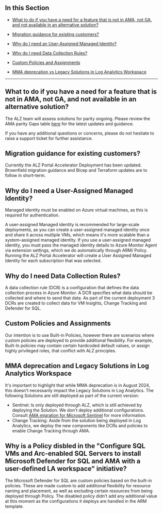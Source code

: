 ## In this Section

- [What to do if you have a need for a feature that is not in AMA, not GA, and not available in an alternative solution?](#What-to-do-if-you-have-a-need-for-a-feature-that-is-not-in-AMA,-not-GA,-and-not-available-in-an-alternative-solution?)
- [Migration guidance for existing customers?](#Migration-guidance-for-existing-customers?)

- [Why do I need an User-Assigned Managed Identity?](#Why-do-I-need-a-User-Assigned-Managed-Identity?)
- [Why do I need Data Collection Rules?](#Why-do-I-need-Data-Collection-Rules?)
- [Custom Policies and Assignments](#Custom-Policies-and-Assignments)
- [MMA deprecation vs Legacy Solutions in Log Analytics Workspace](#MMA-deprecation-and-Legacy-Solutions-in-Log-Analytics-Workspace)

---

## What to do if you have a need for a feature that is not in AMA, not GA, and not available in an alternative solution?

The ALZ team will assess solutions for parity ongoing. Please review the AMA parity Gaps table [here](./ALZ-AMA-Update#table-ama-parity-status) for the latest updates and guidance.

If you have any additional questions or concerns, please do not hesitate to raise a support ticket for further assistance.

## Migration guidance for existing customers?

Currently the ALZ Portal Accelerator Deployment has been updated. Brownfield migration guidance and Bicep and Terraform updates are to follow in short-term.

## Why do I need a User-Assigned Managed Identity?

Managed identity must be enabled on Azure virtual machines, as this is required for authentication.

A user-assigned Managed identity is recommended for large-scale deployments, as you can create a user-assigned managed identity once and share it across multiple VMs, which means it's more scalable than a system-assigned managed identity. If you use a user-assigned managed identity, you must pass the managed identity details to Azure Monitor Agent via extension settings, which we do automatically through ARM/ Policy. Running the ALZ Portal Accelerator will create a User Assigned Managed Identity for each subscription that was selected.

## Why do I need Data Collection Rules?

A data collection rule (DCR) is a configuration that defines the data collection process in Azure Monitor. A DCR specifies what data should be collected and where to send that data. As part of the current deployment 3 DCRs are created to collect data for VM Insights, Change Tracking and Defender for SQL.

## Custom Policies and Assignments

Our intention is to use Built-in Policies, however there are scenarios where custom policies are deployed to provide additional flexibility. For example, Built-In policies may contain certain hardcoded default values, or assign highly privileged roles, that conflict with ALZ principles.

## MMA deprecation and Legacy Solutions in Log Analytics Workspace

It's important to highlight that while MMA deprecation is in August 2024, this doesn't necessarily impact the Legacy Solutions in Log Analytics. The following Solutions are still deployed as part of the current version:

- Sentinel: Is only deployed through ALZ, which is still achieved by deploying the Solution. We don't deploy additional configurations. Consult [AMA migration for Microsoft Sentinel](https://learn.microsoft.com/en-us/azure/sentinel/ama-migrate) for more information.
- Change Tracking: Aside from the solution being deployed in Log Analytics, we deploy the new components like DCRs and policies to enable Change Tracking through AMA.

## Why is a Policy disbled in the "Configure SQL VMs and Arc-enabled SQL Servers to install Microsoft Defender for SQL and AMA with a user-defined LA workspace" initiative?

The Microsoft Defender for SQL are custom policies based on the built-in policies. These are made custom to add additional flexibility for resource naming and placement, as well as excluding certain resources from being deployed through Policy. The disabled policy didn’t add any additional value at this moment as the configurations it deploys are handled in the ARM template. 

